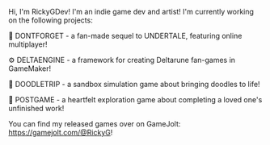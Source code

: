 Hi, I'm RickyGDev! I'm an indie game dev and artist!
I'm currently working on the following projects:

💜 DONTFORGET  - a fan-made sequel to UNDERTALE, featuring online multiplayer!

⚙️ DELTAENGINE - a framework for creating Deltarune fan-games in GameMaker!

🦋 DOODLETRIP  - a sandbox simulation game about bringing doodles to life!

🌸 POSTGAME    - a heartfelt exploration game about completing a loved one's unfinished work!

You can find my released games over on GameJolt: https://gamejolt.com/@RickyG!
